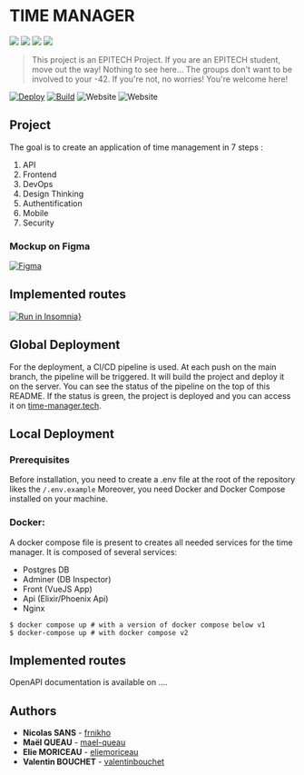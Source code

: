 # TIME MANAGER

<a href="https://www.phoenixframework.org/" alt="PHOENIX">
        <img src="https://img.shields.io/badge/MADE%20WITH-Phoenix-blue" /></a>
<a href="https://www.docker.com/" alt="DOCKER">
        <img src="https://img.shields.io/badge/MADE%20WITH-Docker-brown" /></a>
<a href="https://vuejs.org/" alt="VUEJS">
        <img src="https://img.shields.io/badge/MADE%20WITH-VueJS-green" /></a>
<a href="https://www.postgresql.org/" alt="POSTGRESQL">
        <img src="https://img.shields.io/badge/MADE%20WITH-PostgreSQL-orange" /></a>

> This project is an EPITECH Project. If you are an EPITECH student, move out the way! Nothing to see here... The groups don't want to be involved to your -42.
> If you're not, no worries! You're welcome here!

[![Deploy](https://github.com/TimeManager-NAN3/TimeManagerMirror/actions/workflows/deploy.yml/badge.svg)](https://github.com/TimeManager-NAN3/TimeManagerMirror/actions/workflows/deploy.yml)
[![Build](https://github.com/TimeManager-NAN3/TimeManagerMirror/actions/workflows/build.yml/badge.svg)](https://github.com/TimeManager-NAN3/TimeManagerMirror/actions/workflows/build.yml)
![Website](https://img.shields.io/website?down_color=red&down_message=offline&style=plastic&up_color=green&up_message=online&url=https%3A%2F%2Ftime-manager.tech%2F)
![Website](https://img.shields.io/website?down_color=red&down_message=offline&label=api&up_color=green&up_message=online&url=https%3A%2F%2Fapi.time-manager.tech%2Fapi%2Fstatus)

## Project

The goal is to create an application of time management in 7 steps :

1. API
2. Frontend
3. DevOps
4. Design Thinking
5. Authentification
6. Mobile
7. Security

### Mockup on Figma

[![Figma](https://img.shields.io/badge/figma-%23F24E1E.svg?style=for-the-badge&logo=figma&logoColor=white)](https://www.figma.com/file/wYBTJmu62lzp90DoSrea4a/Untitled?node-id=0%3A1)

## Implemented routes

[![Run in Insomnia}](https://insomnia.rest/images/run.svg)](https://insomnia.rest/run/?label=Time%20Manager%20API&uri=https://raw.githubusercontent.com/TimeManager-NAN3/TimeManagerMirror/develop/Insomnia_api.json)

## Global Deployment

For the deployment, a CI/CD pipeline is used. At each push on the main branch, the pipeline will be triggered. It will build the project and deploy it on the server. You can see the status of the pipeline on the top of this README. If the status is green, the project is deployed and you can access it on [time-manager.tech](https://time-manager.tech/).

## Local Deployment
### Prerequisites

Before installation, you need to create a .env file at the root of the repository likes the `/.env.example`
Moreover, you need Docker and Docker Compose installed on your machine.

### Docker:

A docker compose file is present to creates all needed services for the time manager.
It is composed of several services:
- Postgres DB
- Adminer (DB Inspector)
- Front (VueJS App)
- Api (Elixir/Phoenix Api)
- Nginx

```shell
$ docker compose up # with a version of docker compose below v1
$ docker-compose up # with docker compose v2
```

## Implemented routes

OpenAPI documentation is available on ....

## Authors

- **Nicolas SANS** - [frnikho](https://github.com/frnikho)
- **Maël QUEAU** - [mael-queau](https://github.com/mael-queau)
- **Elie MORICEAU** - [eliemoriceau](https://github.com/eliemoriceau)
- **Valentin BOUCHET** - [valentinbouchet](https://github.com/valentinbouchet)